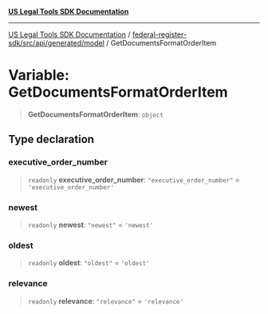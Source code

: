 [**US Legal Tools SDK Documentation**](../../../../../../README.md)

***

[US Legal Tools SDK Documentation](../../../../../../README.md) / [federal-register-sdk/src/api/generated/model](../README.md) / GetDocumentsFormatOrderItem

# Variable: GetDocumentsFormatOrderItem

> **GetDocumentsFormatOrderItem**: `object`

## Type declaration

### executive\_order\_number

> `readonly` **executive\_order\_number**: `"executive_order_number"` = `'executive_order_number'`

### newest

> `readonly` **newest**: `"newest"` = `'newest'`

### oldest

> `readonly` **oldest**: `"oldest"` = `'oldest'`

### relevance

> `readonly` **relevance**: `"relevance"` = `'relevance'`
